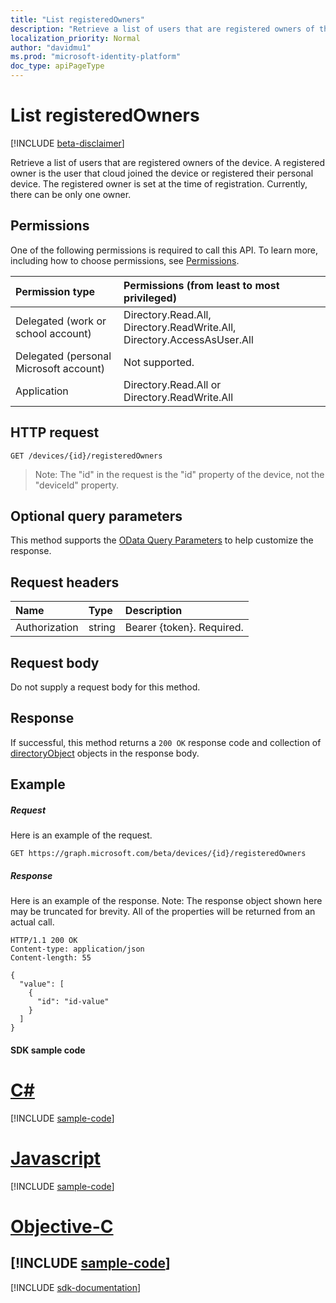 ```yaml
---
title: "List registeredOwners"
description: "Retrieve a list of users that are registered owners of the device. A registered owner is the user that cloud joined the device or registered their personal device. The registered owner is set at the time of registration. Currently, there can be only one owner."
localization_priority: Normal
author: "davidmu1"
ms.prod: "microsoft-identity-platform"
doc_type: apiPageType
---
```


# List registeredOwners

[!INCLUDE [beta-disclaimer](../../includes/beta-disclaimer.md)]

Retrieve a list of users that are registered owners of the device. A registered owner is the user that cloud joined the device or registered their personal device. The registered owner is set at the time of registration. Currently, there can be only one owner.

## Permissions

One of the following permissions is required to call this API. To learn more, including how to choose permissions, see [Permissions](/graph/permissions-reference).

|Permission type      | Permissions (from least to most privileged)              |
|:--------------------|:---------------------------------------------------------|
|Delegated (work or school account) | Directory.Read.All, Directory.ReadWrite.All, Directory.AccessAsUser.All    |
|Delegated (personal Microsoft account) | Not supported.    |
|Application | Directory.Read.All or Directory.ReadWrite.All |

## HTTP request
<!-- { "blockType": "ignored" } -->
```http
GET /devices/{id}/registeredOwners
```

> Note: The "id" in the request is the "id" property of the device, not the "deviceId" property.

## Optional query parameters
This method supports the [OData Query Parameters](https://developer.microsoft.com/graph/docs/concepts/query_parameters) to help customize the response.
## Request headers
| Name       | Type | Description|
|:-----------|:------|:----------|
| Authorization  | string  | Bearer {token}. Required. |

## Request body
Do not supply a request body for this method.

## Response

If successful, this method returns a `200 OK` response code and collection of [directoryObject](../resources/directoryobject.md) objects in the response body.
## Example
##### Request
Here is an example of the request.
<!-- {
  "blockType": "request",
  "name": "get_registeredowners"
}-->
```http
GET https://graph.microsoft.com/beta/devices/{id}/registeredOwners
```
##### Response
Here is an example of the response. Note: The response object shown here may be truncated for brevity. All of the properties will be returned from an actual call.
<!-- {
  "blockType": "response",
  "truncated": true,
  "@odata.type": "microsoft.graph.directoryObject",
  "isCollection": true
} -->
```http
HTTP/1.1 200 OK
Content-type: application/json
Content-length: 55

{
  "value": [
    {
      "id": "id-value"
    }
  ]
}
```
#### SDK sample code
# [C#](#tab/cs)
[!INCLUDE [sample-code](../includes/get_registeredowners-Cs-snippets.md)]

# [Javascript](#tab/javascript)
[!INCLUDE [sample-code](../includes/get_registeredowners-Javascript-snippets.md)]

# [Objective-C](#tab/objective-c)
[!INCLUDE [sample-code](../includes/get_registeredowners-Objective-C-snippets.md)]
---

[!INCLUDE [sdk-documentation](../includes/snippets_sdk_documentation_link.md)]

<!-- uuid: 8fcb5dbc-d5aa-4681-8e31-b001d5168d79
2015-10-25 14:57:30 UTC -->
<!--
{
  "type": "#page.annotation",
  "description": "List registeredOwners",
  "keywords": "",
  "section": "documentation",
  "tocPath": "",
  "suppressions": [
    "Error: /api-reference/beta/api/device-list-registeredowners.md:\r\n      BookmarkMissing: '[#tab/objective-c](Objective-C)'. Did you mean: #objective-c (score: 4)",
    "Error: /api-reference/beta/api/device-list-registeredowners.md:\r\n      BookmarkMissing: '[#tab/cs](C#)'. Did you mean: #c (score: 5)",
    "Error: /api-reference/beta/api/device-list-registeredowners.md:\r\n      BookmarkMissing: '[#tab/javascript](Javascript)'. Did you mean: #javascript (score: 4)"
  ]
}
-->
